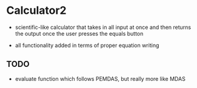 # Calculator2

- scientific-like calculator that takes in all input at once and then returns the output once the user presses the equals button

- all functionality added in terms of proper equation writing

## TODO

- evaluate function which follows PEMDAS, but really more like MDAS